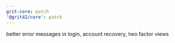```yaml
---
grit-core: patch
'@grit42/core': patch
---
```


better error messages in login, account recovery, two factor views
